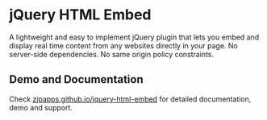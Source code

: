 # jQuery HTML Embed
A lightweight and easy to implement jQuery plugin that lets you embed and display real time content from any websites directly in your page. No server-side dependencies. No same origin policy constraints.

## Demo and Documentation
Check [zipapps.github.io/jquery-html-embed](http://zipapps.github.io/jquery-html-embed/) for detailed documentation, demo and support.
